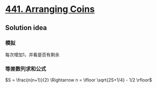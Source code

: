 # [441. Arranging Coins](https://leetcode.com/problems/arranging-coins/)

## Solution idea

### 模拟
每次增加1，并看是否有剩余

### 等差数列求和公式

$S = \frac{n(n+1)}{2} \Rightarrow n = \lfloor \sqrt{2S+1/4} - 1/2 \rfloor$